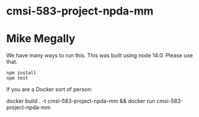 # cmsi-583-project-npda-mm
# Mike Megally

We have many ways to run this. This was built using node 14.0. Please use that.

`npm install`  
`npm test`

If you are a Docker sort of person:

docker build . -t cmsi-583-project-npda-mm && docker run cmsi-583-project-npda-mm